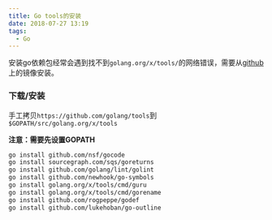```yaml
---
title: Go tools的安装
date: 2018-07-27 13:19
tags:
  - Go
---
```


安装go依赖包经常会遇到找不到`golang.org/x/tools/`的网络错误，需要从[github](https://github.com/golang/tools)上的镜像安装。

### 下载/安装

手工拷贝`https://github.com/golang/tools`到`$GOPATH/src/golang.org/x/tools`

**注意：需要先设置GOPATH**

```bash
go install github.com/nsf/gocode
go install sourcegraph.com/sqs/goreturns
go install github.com/golang/lint/golint
go install github.com/newhook/go-symbols
go install golang.org/x/tools/cmd/guru
go install golang.org/x/tools/cmd/gorename
go install github.com/rogpeppe/godef
go install github.com/lukehoban/go-outline

```
